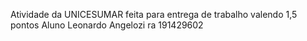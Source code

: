 Atividade da UNICESUMAR feita para entrega de trabalho valendo 1,5 pontos
Aluno Leonardo Angelozi ra 191429602

